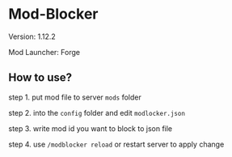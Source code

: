 # Mod-Blocker

Version: 1.12.2

Mod Launcher: Forge

## How to use?

step 1. put mod file to server `mods` folder

step 2. into the `config` folder and edit `modlocker.json`

step 3. write mod id you want to block to json file

step 4. use `/modblocker reload` or restart server to apply change 